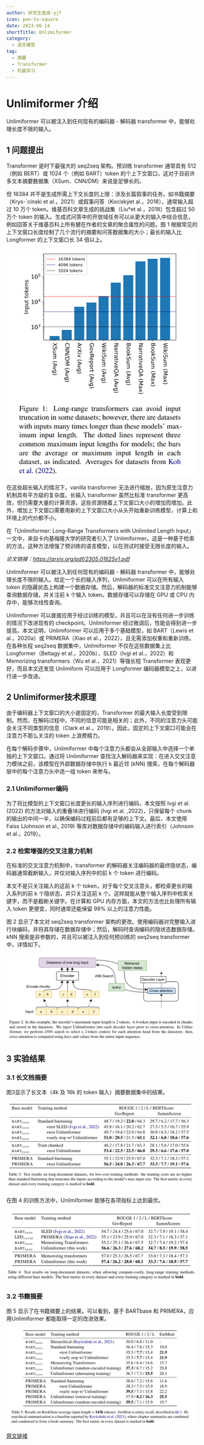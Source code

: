 ```yaml
---
author: 研究生鱼皮-yjf
icon: pen-to-square
date: 2023-06-14
shortTitle: Unlimiformer
category:
  - 语言模型
tag:
  - 摘要
  - Transformer
  - 机器学习
---
```


# Unlimiformer 介绍

Unlimiformer 可以被注入到任何现有的编码器 - 解码器 transformer 中，能够处理长度不限的输入。

<!-- more --> 

## 1 问题提出

Transformer 是时下最强大的 seq2seq 架构。预训练 transformer 通常具有 512（例如 BERT）或 1024 个（例如 BART）token 的个上下文窗口，这对于目前许多文本摘要数据集（XSum、CNN/DM）来说是足够长的。

但 16384 并不是生成所需上下文长度的上限：涉及长篇叙事的任务，如书籍摘要（Krys-´cinski et al.，2021）或叙事问答（Kociskýet al.，2018），通常输入超过 10 万个 token。维基百科文章生成的挑战集（Liu*et al.，2018）包含超过 50 万个 token 的输入。生成式问答中的开放域任务可以从更大的输入中综合信息，例如回答关于维基百科上所有健在作者的文章的聚合属性的问题。图 1 根据常见的上下文窗口长度绘制了几个流行的摘要和问答数据集的大小；最长的输入比 Longformer 的上下文窗口长 34 倍以上。

![图1 数据集token统计](/assets/images/llm/Unlimiformer1.png)

在这些超长输入的情况下，vanilla transformer 无法进行缩放，因为原生注意力机制具有平方级的复杂度。长输入 transformer 虽然比标准 transformer 更高效，但仍需要大量的计算资源，这些资源随着上下文窗口大小的增加而增加。此外，增加上下文窗口需要用新的上下文窗口大小从头开始重新训练模型，计算上和环境上的代价都不小。

在「Unlimiformer: Long-Range Transformers with Unlimited Length Input」一文中，来自卡内基梅隆大学的研究者引入了 Unlimiformer。这是一种基于检索的方法，这种方法增强了预训练的语言模型，以在测试时接受无限长度的输入。

<!-- ![](/assets/images/llm/Unlimiformer2.png) -->

*论文链接：https://arxiv.org/pdf/2305.01625v1.pdf*

Unlimiformer 可以被注入到任何现有的编码器 - 解码器 transformer 中，能够处理长度不限的输入。给定一个长的输入序列，Unlimiformer 可以在所有输入 token 的隐藏状态上构建一个数据存储。然后，解码器的标准交叉注意力机制能够查询数据存储，并关注前 k 个输入 token。数据存储可以存储在 GPU 或 CPU 内存中，能够次线性查询。

Unlimiformer 可以直接应用于经过训练的模型，并且可以在没有任何进一步训练的情况下改进现有的 checkpoint。Unlimiformer 经过微调后，性能会得到进一步提高。本文证明，Unlimiformer 可以应用于多个基础模型，如 BART（Lewis et al.，2020a）或 PRIMERA（Xiao et al.，2022），且无需添加权重和重新训练。在各种长程 seq2seq 数据集中，Unlimiformer 不仅在这些数据集上比 Longformer（Beltagy et al.，2020b）、SLED（Ivgi et al.，2022）和 Memorizing transformers（Wu et al.，2021）等强长程 Transformer 表现更好，而且本文还发现 Unlimiform 可以应用于 Longformer 编码器模型之上，以进行进一步改进。

## 2 Unlimiformer技术原理

由于编码器上下文窗口的大小是固定的，Transformer 的最大输入长度受到限制。然而，在解码过程中，不同的信息可能是相关的；此外，不同的注意力头可能会关注不同类型的信息（Clark et al.，2019）。因此，固定的上下文窗口可能会在注意力不那么关注的 token 上浪费精力。

在每个解码步骤中，Unlimiformer 中每个注意力头都会从全部输入中选择一个单独的上下文窗口。通过将 Unlimiformer 查找注入解码器来实现：在进入交叉注意力模块之前，该模型在外部数据存储中执行 k 最近邻 (kNN) 搜索，在每个解码器层中的每个注意力头中选一组 token 来参与。

### 2.1 Unlimiformer编码

为了将比模型的上下文窗口长度更长的输入序列进行编码，本文按照 Ivgi et al. (2022) 的方法对输入的重叠块进行编码 (Ivgi et al. ,2022)，只保留每个 chunk 的输出的中间一半，以确保编码过程前后都有足够的上下文。最后，本文使用 Faiss (Johnson et al., 2019) 等库对数据存储中的编码输入进行索引（Johnson et al.，2019）。

### 2.2 检索增强的交叉注意力机制

在标准的交叉注意力机制中，transformer 的解码器关注编码器的最终隐状态，编码器通常截断输入，并仅对输入序列中的前 k 个 token 进行编码。

本文不是只关注输入的这前 k 个 token，对于每个交叉注意头，都检索更长的输入系列的前 k 个隐状态，并只关注这前 k 个。这样就能从整个输入序列中检索关键字，而不是截断关键字。在计算和 GPU 内存方面，本文的方法也比处理所有输入 token 更便宜，同时通常还能保留 99% 以上的注意力性能。

图 2 显示了本文对 seq2seq transformer 架构的更改。使用编码器对完整输入进行块编码，并将其存储在数据存储中；然后，解码时查询编码的隐状态数据存储。kNN 搜索是非参数的，并且可以被注入到任何预训练的 seq2seq transformer 中，详情如下。

![图2 Unlimiformer原理图](/assets/images/llm/Unlimiformer3.png)

## 3 实验结果

### 3.1 长文档摘要

图3显示了长文本（4k 及 16k 的 token 输入）摘要数据集中的结果。

![图3 长文本（4k 及 16k 的 token 输入）摘要数据集中的结果](/assets/images/llm/Unlimiformer4.png)

在图 4 的训练方法中，Unlimiformer 能够在各项指标上达到最优。

![图4 使用长范围训练方法的试验结果](/assets/images/llm/Unlimiformer5.png)

### 3.2 书籍摘要

图 5 显示了在书籍摘要上的结果。可以看到，基于 BARTbase 和 PRIMERA，应用Unlimiformer 都能取得一定的改进效果。

![图5 书籍摘要的试验结果](/assets/images/llm/Unlimiformer6.png)

[原文链接]( https://mp.weixin.qq.com/s/VktrpfEUK99Zrm3AJJwW-g)
